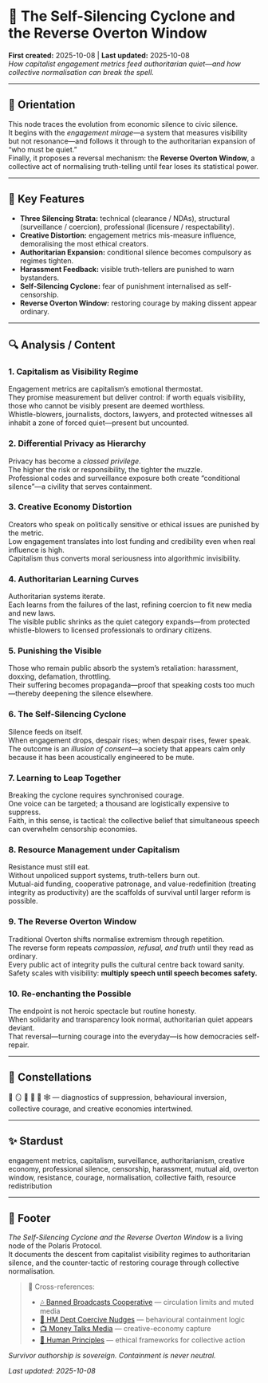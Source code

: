 # 🪩 The Self-Silencing Cyclone and the Reverse Overton Window  
**First created:** 2025-10-08 | **Last updated:** 2025-10-08  
*How capitalist engagement metrics feed authoritarian quiet—and how collective normalisation can break the spell.*

---

## 🧭 Orientation  
This node traces the evolution from economic silence to civic silence.  
It begins with the *engagement mirage*—a system that measures visibility but not resonance—and follows it through to the authoritarian expansion of “who must be quiet.”  
Finally, it proposes a reversal mechanism: the **Reverse Overton Window**, a collective act of normalising truth-telling until fear loses its statistical power.

---

## 🧩 Key Features  
- **Three Silencing Strata:** technical (clearance / NDAs), structural (surveillance / coercion), professional (licensure / respectability).  
- **Creative Distortion:** engagement metrics mis-measure influence, demoralising the most ethical creators.  
- **Authoritarian Expansion:** conditional silence becomes compulsory as regimes tighten.  
- **Harassment Feedback:** visible truth-tellers are punished to warn bystanders.  
- **Self-Silencing Cyclone:** fear of punishment internalised as self-censorship.  
- **Reverse Overton Window:** restoring courage by making dissent appear ordinary.

---

## 🔍 Analysis / Content  

### 1. Capitalism as Visibility Regime  
Engagement metrics are capitalism’s emotional thermostat.  
They promise measurement but deliver control: if worth equals visibility, those who cannot be visibly present are deemed worthless.  
Whistle-blowers, journalists, doctors, lawyers, and protected witnesses all inhabit a zone of forced quiet—present but uncounted.

### 2. Differential Privacy as Hierarchy  
Privacy has become a *classed privilege*.  
The higher the risk or responsibility, the tighter the muzzle.  
Professional codes and surveillance exposure both create “conditional silence”—a civility that serves containment.

### 3. Creative Economy Distortion  
Creators who speak on politically sensitive or ethical issues are punished by the metric.  
Low engagement translates into lost funding and credibility even when real influence is high.  
Capitalism thus converts moral seriousness into algorithmic invisibility.

### 4. Authoritarian Learning Curves  
Authoritarian systems iterate.  
Each learns from the failures of the last, refining coercion to fit new media and new laws.  
The visible public shrinks as the quiet category expands—from protected whistle-blowers to licensed professionals to ordinary citizens.

### 5. Punishing the Visible  
Those who remain public absorb the system’s retaliation: harassment, doxxing, defamation, throttling.  
Their suffering becomes propaganda—proof that speaking costs too much—thereby deepening the silence elsewhere.

### 6. The Self-Silencing Cyclone  
Silence feeds on itself.  
When engagement drops, despair rises; when despair rises, fewer speak.  
The outcome is an *illusion of consent*—a society that appears calm only because it has been acoustically engineered to be mute.

### 7. Learning to Leap Together  
Breaking the cyclone requires synchronised courage.  
One voice can be targeted; a thousand are logistically expensive to suppress.  
Faith, in this sense, is tactical: the collective belief that simultaneous speech can overwhelm censorship economies.

### 8. Resource Management under Capitalism  
Resistance must still eat.  
Without unpoliced support systems, truth-tellers burn out.  
Mutual-aid funding, cooperative patronage, and value-redefinition (treating integrity as productivity) are the scaffolds of survival until larger reform is possible.

### 9. The Reverse Overton Window  
Traditional Overton shifts normalise extremism through repetition.  
The reverse form repeats *compassion, refusal, and truth* until they read as ordinary.  
Every public act of integrity pulls the cultural centre back toward sanity.  
Safety scales with visibility: **multiply speech until speech becomes safety.**

### 10. Re-enchanting the Possible  
The endpoint is not heroic spectacle but routine honesty.  
When solidarity and transparency look normal, authoritarian quiet appears deviant.  
That reversal—turning courage into the everyday—is how democracies self-repair.

---

## 🌌 Constellations  
🪩 🪞 🧠 🔮 🌹 🕸️ — diagnostics of suppression, behavioural inversion, collective courage, and creative economies intertwined.

---

## ✨ Stardust  
engagement metrics, capitalism, surveillance, authoritarianism, creative economy, professional silence, censorship, harassment, mutual aid, overton window, resistance, courage, normalisation, collective faith, resource redistribution

---

## 🏮 Footer  
*The Self-Silencing Cyclone and the Reverse Overton Window* is a living node of the Polaris Protocol.  
It documents the descent from capitalist visibility regimes to authoritarian silence, and the counter-tactic of restoring courage through collective normalisation.

> 📡 Cross-references:  
> - [🎶 Banned Broadcasts Cooperative](../Disruption_Kit/Big_Picture_Protocols/🎶_Banned_Broadcasts_Cooperative/) — circulation limits and muted media  
> - [🧠 HM Dept Coercive Nudges](../Disruption_Kit/Big_Picture_Protocols/🧠_HM_Dept_Coercive_Nudges/) — behavioural containment logic  
> - [📺 Money Talks Media](../Disruption_Kit/Big_Picture_Protocols/📺_money_talks_media.md) — creative-economy capture  
> - [🌱 Human Principles](../Disruption_Kit/Big_Picture_Protocols/🌱_human_principles.md) — ethical frameworks for collective action  

*Survivor authorship is sovereign. Containment is never neutral.*  

_Last updated: 2025-10-08_

